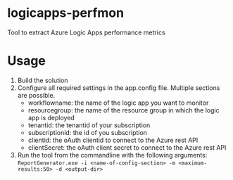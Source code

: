 # logicapps-perfmon
Tool to extract Azure Logic Apps performance metrics

# Usage
1. Build the solution
2. Configure all required settings in the app.config file.  Multiple sections are possible.
    - workflowname: the name of the logic app you want to monitor
    - resourcegroup: the name of the resource group in which the logic app is deployed
    - tenantid: the tenantid of your subscription
    - subscriptionid: the id of you subscription
    - clientid: the oAuth clientid to connect to the Azure rest API
    - clientSecret:  the oAuth client secret to connect to the Azure rest API
3. Run the tool from the commandline with the following arguments: `ReportGenerator.exe -i <name-of-config-section> -m <maximum-results:50> -d <output-dir>`

